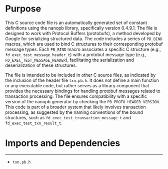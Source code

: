 # Purpose
This C source code file is an automatically generated set of constant definitions using the nanopb library, specifically version 0.4.9.1. The file is designed to work with Protocol Buffers (protobufs), a method developed by Google for serializing structured data. The code includes a series of `PB_BIND` macros, which are used to bind C structures to their corresponding protobuf message types. Each `PB_BIND` macro associates a specific C structure (e.g., `fd_exec_test_message_header_t`) with a protobuf message type (e.g., `FD_EXEC_TEST_MESSAGE_HEADER`), facilitating the serialization and deserialization of these structures.

The file is intended to be included in other C source files, as indicated by the inclusion of the header file `txn.pb.h`. It does not define a main function or any executable code, but rather serves as a library component that provides the necessary bindings for handling protobuf messages related to transaction processing. The file ensures compatibility with a specific version of the nanopb generator by checking the `PB_PROTO_HEADER_VERSION`. This code is part of a broader system that likely involves transaction processing, as suggested by the naming conventions of the bound structures, such as `fd_exec_test_transaction_message_t` and `fd_exec_test_txn_result_t`.
# Imports and Dependencies

---
- `txn.pb.h`


